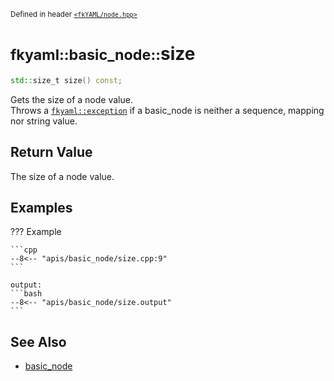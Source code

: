 <small>Defined in header [`<fkYAML/node.hpp>`](https://github.com/fktn-k/fkYAML/blob/develop/include/fkYAML/node.hpp)</small>

# <small>fkyaml::basic_node::</small>size

```cpp
std::size_t size() const;
```

Gets the size of a node value.  
Throws a [`fkyaml::exception`](../exception/index.md) if a basic_node is neither a sequence, mapping nor string value.  

## **Return Value**

The size of a node value.

## **Examples**

??? Example

    ```cpp
    --8<-- "apis/basic_node/size.cpp:9"
    ```

    output:
    ```bash
    --8<-- "apis/basic_node/size.output"
    ```

## **See Also**

* [basic_node](index.md)
